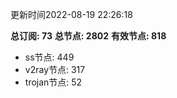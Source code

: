 更新时间2022-08-19 22:26:18

**总订阅: 73**
**总节点: 2802**
**有效节点: 818**
- ss节点: 449
- v2ray节点: 317
- trojan节点: 52

